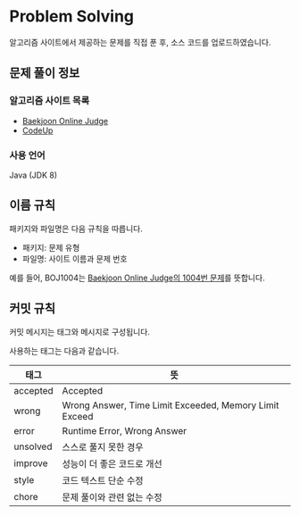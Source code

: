 # Problem Solving

알고리즘 사이트에서 제공하는 문제를 직접 푼 후, 소스 코드를 업로드하였습니다.

## 문제 풀이 정보

### 알고리즘 사이트 목록

* [Baekjoon Online Judge](https://www.acmicpc.net/)
* [CodeUp](https://codeup.kr/index.php)

### 사용 언어

Java (JDK 8)

## 이름 규칙

패키지와 파일명은 다음 규칙을 따릅니다.

* 패키지: 문제 유형
* 파일명: 사이트 이름과 문제 번호

예를 들어, BOJ1004는 [Baekjoon Online Judge의 1004번 문제](https://www.acmicpc.net/problem/1004)를 뜻합니다.

## 커밋 규칙

커밋 메시지는 태그와 메시지로 구성됩니다.

사용하는 태그는 다음과 같습니다.

| 태그       | 뜻                    |
|----------|----------------------|
| accepted | Accepted                |
| wrong    | Wrong Answer, Time Limit Exceeded, Memory Limit Exceed |
| error    | Runtime Error,  Wrong Answer       |
| unsolved | 스스로 풀지 못한 경우         |
| improve  | 성능이 더 좋은 코드로 개선      |
| style    | 코드 텍스트 단순 수정         |
| chore    | 문제 풀이와 관련 없는 수정      |